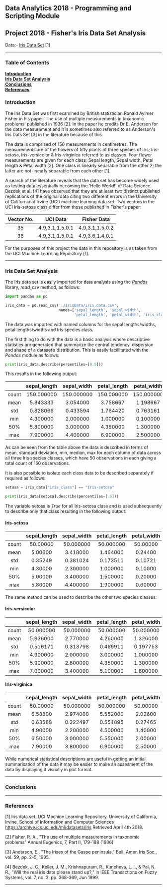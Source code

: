 ## Data Analytics 2018 - Programming and Scripting Module 
## Project 2018 - Fisher's Iris Data Set Analysis

Data:- [Iris Data Set](IrisData/iris.data.txt) [1]

---
### Table of Contents
**[Introduction](#Introduction)**<br>
**[Iris Data Set Analysis](#Iris-Data-Set-Analysis)**<br>
**[Conclusions](#Conclusions)**<br>
**[References](#References)**<br>

### Introduction

The Iris Data Set was first examined by British statistician Ronald Aylmer Fisher in his paper 'The use of multiple measurements in taxonomic problems' published in 1936 [2]. In the paper he credits Dr E. Anderson for the data measurement and it is sometimes also referred to as Anderson's Iris Dats Set [3] in the literature because of this.

The data is comprised of 150 measurements in centimetres. The measurements are of the flowers of fifty plants of three species of Iris; Iris-setosa, Iris-versicolor & Iris-virginica referred to as classes. Four flower measurements are given for each class; Sepal length, Sepal width, Petal length & Petal width [2]. One class is linearly separable from the other 2; the latter are not linearly separable from each other [1].

A search of the literature reveals that the data set has become widely used as testing data essentially becoming the 'Hello World!' of Data Science. Bezdek et al. [4] have observed that they are at least two distinct published replications of the original data citing two different errors in the University of California at Irvine (UCI) machine learning data set. Two vectors in the UCI Iris-setosa class differ from those published in Fisher's paper:
 
| Vector No.| UCI Data        | Fisher Data     |
|:---------:|:---------------:|:---------------:|
|35         | 4.9,3.1,1.5,0.1 | 4.9,3.1,1.5,0.2 |
|38         | 4.9,3.1,1.5,0.1 | 4.9,3.6,1.4,0.1 |
 
For the purposes of this project the data in this repository is as taken from the UCI Machine Learning Repository [1].

---
### Iris Data Set Analysis


The Iris data set is easily imported for data analysis using the [_Pandas_](http://pandas.pydata.org/) library, _read_csv_ method, as follows:

```python
import pandas as pd

iris_data = pd.read_csv('./IrisData/iris.data.csv',
                        names=['sepal_length', 'sepal_width',
                               'petal_length', 'petal_width', 'iris_class'])
```
The data was imported with named columns for the sepal lengths/widths, petal lengths/widths and Iris species class.

The first thing to do with the data is a basic analysis where descriptive statistics are generated that summarize the central tendency, dispersion and shape of a dataset’s distribution. This is easily facillitated with the _Pandas_ module as folows:
```python
print(iris_data.describe(percentiles=[0.5]))
```
This results in the following output:

|     |sepal_length | sepal_width | petal_length | petal_width |
|:---:|:-----------:|:-----------:|:------------:|:-----------:|
|count| 150.000000  | 150.000000  |  150.000000  | 150.000000  |
|mean |   5.843333  |   3.054000  |    3.758667  |   1.198667  |
|std  |   0.828066  |   0.433594  |    1.764420  |   0.763161  |
|min  |   4.300000  |   2.000000  |    1.000000  |   0.100000  |
|50%  |   5.800000  |   3.000000  |    4.350000  |   1.300000  |
|max  |   7.900000  |   4.400000  |    6.900000  |   2.500000  |

As can be seen from the table above the data is described in terms of mean, standard deviation, min, median, max for each column of data across all three Iris species classes, which have 50 observations in each giving a total count of 150 observations.

It is also possible to isolate each class data to be described separately if required as follows:
```python
setosa = iris_data["iris_class"] == "Iris-setosa"

print(iris_data[setosa].describe(percentiles=[.5]))
```
The variable setosa is _True_ for all Iris-setosa class and is used subsequently to describe only that class resulting in the following output:

#### Iris-setosa

|     |sepal_length | sepal_width | petal_length | petal_width |
|:---:|:-----------:|:-----------:|:------------:|:-----------:|
|count|   50.00000  |  50.000000  |   50.000000  |   50.00000  |
|mean |    5.00600  |   3.418000  |    1.464000  |    0.24400  |
|std  |    0.35249  |   0.381024  |    0.173511  |    0.10721  |
|min  |    4.30000  |   2.300000  |    1.000000  |    0.10000  |
|50%  |    5.00000  |   3.400000  |    1.500000  |    0.20000  |
|max  |    5.80000  |   4.400000  |    1.900000  |    0.60000  |

The same method can be used to describe the other two species classes:

#### Iris-versicolor

|     |sepal_length | sepal_width | petal_length | petal_width |
|:---:|:-----------:|:-----------:|:------------:|:-----------:|
|count|  50.000000  |  50.000000  |   50.000000  |  50.000000  |
|mean |   5.936000  |   2.770000  |    4.260000  |   1.326000  |
|std  |   0.516171  |   0.313798  |    0.469911  |   0.197753  |
|min  |   4.900000  |   2.000000  |    3.000000  |   1.000000  |
|50%  |   5.900000  |   2.800000  |    4.350000  |   1.300000  |
|max  |   7.000000  |   3.400000  |    5.100000  |   1.800000  |

#### Iris-virginica

|     |sepal_length | sepal_width | petal_length | petal_width |
|:---:|:-----------:|:-----------:|:------------:|:-----------:|
|count|   50.00000  |  50.000000  |   50.000000  |   50.00000  |
|mean |    6.58800  |   2.974000  |    5.552000  |    2.02600  |
|std  |    0.63588  |   0.322497  |    0.551895  |    0.27465  |
|min  |    4.90000  |   2.200000  |    4.500000  |    1.40000  |
|50%  |    6.50000  |   3.000000  |    5.550000  |    2.00000  |
|max  |    7.90000  |   3.800000  |    6.900000  |    2.50000  |

While numerical statistical descriptions are useful in getting an initial summarisation of the data it may be easier to make an assesment of the data by displaying it visually in plot format.

---
### Conclusions

---
### References

[1] Iris data set. UCI Machine Learning Repository. 
	University of California, Irvine, School of Information and Computer Sciences
	https://archive.ics.uci.edu/ml/datasets/iris Retrieved April 4th 2018.

[2] Fisher, R. A., "The use of multiple measurements in taxonomic problems" Annual Eugenics, 7, Part II, 179-188 (1936)

[3] Anderson, E., “The Irises of the Gaspe peninsula,” Bull. Amer. Iris Soc., vol.  59,  pp.  2–5,  1935.

[4] Bezdek, J. C., Keller, J. M., Krishnapuram, R., Kuncheva, L. I., & Pal, N. R., "Will the real iris data please stand up?," in IEEE Transactions on Fuzzy Systems, vol. 7, no. 3, pp. 368-369, Jun 1999.

---